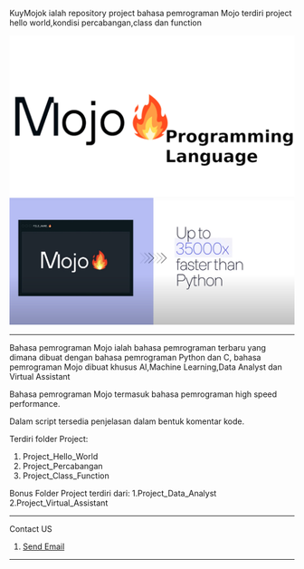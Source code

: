 KuyMojok ialah repository project bahasa pemrograman Mojo terdiri project hello world,kondisi percabangan,class dan function

![Logo Mojo](https://raw.githubusercontent.com/tmdgroupid/KuyMojok/main/Mojo_lang.png)
![Mojo Speed](https://raw.githubusercontent.com/tmdgroupid/KuyMojok/main/mojo.png)

-----------------------------------------------------------------------------------------------------------------------------------------------------------------------------------------------------------------------

Bahasa pemrograman Mojo ialah bahasa pemrograman terbaru yang dimana dibuat dengan bahasa pemrograman Python dan C, bahasa pemrograman Mojo dibuat khusus AI,Machine Learning,Data Analyst dan Virtual Assistant 

Bahasa pemrograman Mojo termasuk bahasa pemrograman high speed performance.

Dalam script tersedia penjelasan dalam bentuk komentar kode.

Terdiri folder Project:
1. Project_Hello_World
2. Project_Percabangan
3. Project_Class_Function

Bonus Folder Project terdiri dari:
1.Project_Data_Analyst
2.Project_Virtual_Assistant


-----------------------------------------------------------------------------------------------------------------------------------------------------------------------------------------------------------------------

Contact US
1. [Send Email](https://mailto:tmdgroupid@gmail.com)

-----------------------------------------------------------------------------------------------------------------------------------------------------------------------------------------------------------------------

